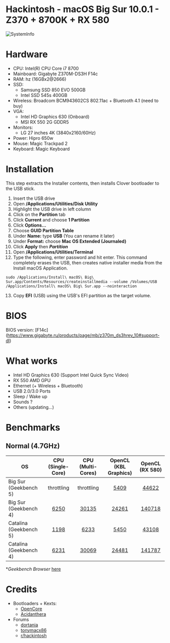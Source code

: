 

# Hackintosh - macOS Big Sur 10.0.1 - Z370 + 8700K + RX 580
![SystemInfo](https://raw.githubusercontent.com/huongdp/Hackintosh/master/Screenshot/BigSur/Overview.png)

# Hardware

- CPU: Intel(R) CPU Core i7 8700
- Mainboard: Gigabyte Z370M-DS3H F14c
- RAM: hz (16GBx2@2666) 
- SSD:
    - Samsung SSD 850 EVO 500GB
    - Intel SSD 545s 400GB
- Wireless: Broadcom BCM943602CS  802.11ac + Bluetooth 4.1 (need to buy)
- VGA:
  - Intel HD Graphics 630 (Onboard)
  - MSI RX 550 2G GDDR5
- Monitors:
  - LG 27 inches 4K (3840x2160/60Hz)
- Power: Hipro 650w
- Mouse: Magic Trackpad 2
- Keyboard: Magic Keyboard

# Installation

This step extracts the Installer contents, then installs Clover bootloader to the USB stick.

  1. Insert the USB drive
  2. Open **/Applications/Utilities/Disk Utility**
  3. Highlight the USB drive in left column
  4. Click on the **Partition** tab
  5. Click **Current** and choose **1 Partition**
  6. Click **Options...**
  7. Choose **GUID Partition Table**
  8. Under **Name:** type **USB** (You can rename it later)
  9. Under **Format:** choose **Mac OS Extended (Journaled)**
  10. Click **Apply** then ***Partition***
  11. Open **/Applications/Utilities/Terminal**
  12. Type the following, enter password and hit enter. This command completely erases the USB, then creates native installer media from the Install macOS Application.

```sudo /Applications/Install\ macOS\ Big\ Sur.app/Contents/Resources/createinstallmedia --volume /Volumes/USB /Applications/Install\ macOS\ Big\ Sur.app --nointeraction```

  13. Copy **EFI** (USB) using the USB's EFI partition as the target volume.​

# BIOS
 BIOS version: [F14c] (https://www.gigabyte.ru/products/page/mb/z370m_ds3hrev_10#support-dl)

# What works
 - Intel HD Graphics 630 (Support Intel Quick Sync Video)
 - RX 550 AMD GPU
 - Ethernet (+ Wireless + Bluetooth)
 - USB 2.0/3.0 Ports
 - Sleep / Wake up
 - Sounds ?
 - Others (updating...)
# Benchmarks
## **Normal (4.7GHz)**

OS                    | CPU (Single-Core) | CPU (Multi-Cores) | OpenCL (KBL Graphics) | OpenCL (RX 580)
----------------------|:-----------------:|:-----------------:|:------------------:|:-------:
Big Sur (Geekbench 5) |throttling|throttling|[5409](1211633)|[44622](1211665)
Big Sur (Geekbench 4) |[6250](15630067)|[30135](15630067)|[24261](4863112)|[140718](4863107)
Catalina (Geekbench 5)|[1198](2932351)|[6233](2932351)|[5450](1211793)|[43108](1211263)
Catalina (Geekbench 4)|[6231](15629857)|[30069](15629857)|[24481](4863075)|[141787](4863077)

  \**Geekbench Browser* [here](https://browser.geekbench.com/v4/cpu/15630067)

# Credits
- Bootloaders + Kexts:
  - [OpenCore](https://github.com/acidanthera/OpenCorePkg)
  - [Acidanthera](https://github.com/acidanthera/OpenCorePkg)
- Forums
  - [dortania](https://dortania.github.io/OpenCore-Desktop-Guide)
  - [tonymacx86](https://www.tonymacx86.com)
  - [r/hackintosh](https://www.reddit.com/r/hackintosh)
